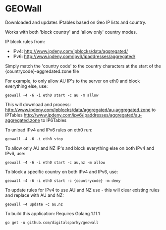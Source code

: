 
# GEOWall

Downloaded and updates IPtables based on Geo IP lists and country.

Works with both 'block country' and 'allow only' country modes.

IP block rules from:
- IPv4: http://www.ipdeny.com/ipblocks/data/aggregated/
- IPv6: http://www.ipdeny.com/ipv6/ipaddresses/aggregated/

Simply match the 'country code' to the country characters at the start of the {countrycode}-aggredated.zone file

For example, to only allow AU IP's to the server on eth0 and block everything else, use:

```
geowall -4 -6 -i eth0 start -c au -m allow
```

This will download and process:
http://www.ipdeny.com/ipblocks/data/aggregated/au-aggregated.zone to IPTables
http://www.ipdeny.com/ipv6/ipaddresses/aggregated/au-aggregated.zone to IP6Tables

To unload IPv4 and IPv6 rules on eth0 run:

```
geowall -4 -6 -i eth0 stop
```

To allow only AU and NZ IP's and block everything else on both IPv4 and IPv6, use:

```
geowall -4 -6 -i eth0 start -c au,nz -m allow
```

To block a specific country on both IPv4 and IPv6, use:

```
geowall -4 -6 -i eth0 start -c {countrycode} -m deny
```

To update rules for IPv4 to use AU and NZ use - this will clear existing rules and replace with AU and NZ:

```
geowall -4 update -c au,nz
```

To build this application:
Requires Golang 1.11.1

```
go get -u github.com/digitalsparky/geowall
```
